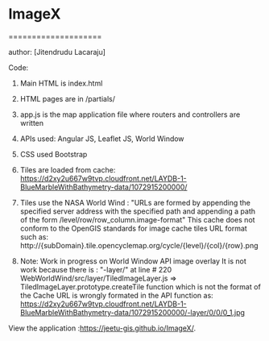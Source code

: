 # ImageX
====================

author: [Jitendrudu Lacaraju]

Code: 
1. Main HTML is index.html

2. HTML pages are in /partials/

3. app.js is the map application file where routers and controllers are written

4. APIs used: Angular JS, Leaflet JS, World Window

5. CSS used Bootstrap

6. Tiles are loaded from cache: 
https://d2xy2u667w9tvp.cloudfront.net/LAYDB-1-BlueMarbleWithBathymetry-data/1072915200000/

7. Tiles use the NASA World Wind : "URLs are formed by appending the specified server address with the specified path and appending a path of the form /level/row/row_column.image-format"
This cache does not conform to the OpenGIS standards for image cache tiles URL format such as:
http://{subDomain}.tile.opencyclemap.org/cycle/{level}/{col}/{row}.png

8. Note: Work in progress on World Window API image overlay
It is not work because there is :  "-layer/"
at line # 220  WebWorldWind/src/layer/TiledImageLayer.js => TiledImageLayer.prototype.createTile function which is not the format of the Cache URL is wrongly formated in the API function as: https://d2xy2u667w9tvp.cloudfront.net/LAYDB-1-BlueMarbleWithBathymetry-data/1072915200000/-layer/0/0/0_1.jpg 





View the application :https://jeetu-gis.github.io/ImageX/.

